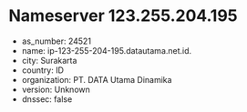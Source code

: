 # Nameserver 123.255.204.195

* as_number: 24521
* name: ip-123-255-204-195.datautama.net.id.
* city: Surakarta
* country: ID
* organization: PT. DATA Utama Dinamika
* version: Unknown
* dnssec: false
